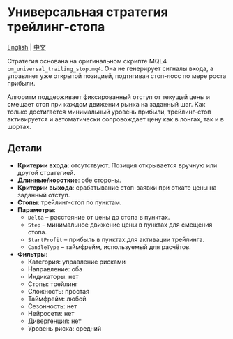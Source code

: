 # Универсальная стратегия трейлинг-стопа
[English](README.md) | [中文](README_cn.md)

Стратегия основана на оригинальном скрипте MQL4 `cm_universal_trailing_stop.mq4`. Она не генерирует сигналы входа, а управляет уже открытой позицией, подтягивая стоп-лосс по мере роста прибыли.

Алгоритм поддерживает фиксированный отступ от текущей цены и смещает стоп при каждом движении рынка на заданный шаг. Как только достигается минимальный уровень прибыли, трейлинг-стоп активируется и автоматически сопровождает цену как в лонгах, так и в шортах.

## Детали

- **Критерии входа**: отсутствуют. Позиция открывается вручную или другой стратегией.
- **Длинные/короткие**: обе стороны.
- **Критерии выхода**: срабатывание стоп-заявки при откате цены на заданный отступ.
- **Стопы**: трейлинг-стоп по пунктам.
- **Параметры**:
  - `Delta` – расстояние от цены до стопа в пунктах.
  - `Step` – минимальное движение цены в пунктах для смещения стопа.
  - `StartProfit` – прибыль в пунктах для активации трейлинга.
  - `CandleType` – таймфрейм, используемый для расчётов.
- **Фильтры**:
  - Категория: управление рисками
  - Направление: оба
  - Индикаторы: нет
  - Стопы: трейлинг
  - Сложность: простая
  - Таймфрейм: любой
  - Сезонность: нет
  - Нейросети: нет
  - Дивергенция: нет
  - Уровень риска: средний
